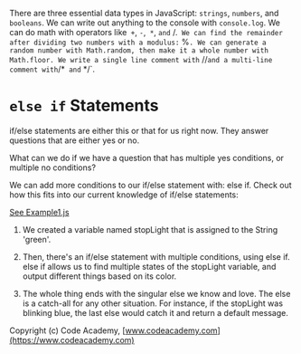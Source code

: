 There are three essential data types in JavaScript: `strings`, `numbers`, and `booleans`.
We can write out anything to the console with `console.log`.
We can do math with operators like` +`, `-`,` *`, `and` /.`
We can find the remainder after dividing two numbers with a modulus:` %`.
We can generate a random number with Math.random, then make it a whole number with Math.floor.
We write a single line comment with` //` and a multi-line comment with `/*` and` */`.

# `else if` Statements
if/else statements are either this or that for us right now. They answer questions that are either yes or no.

What can we do if we have a question that has multiple yes conditions, or multiple no conditions?

We can add more conditions to our if/else statement with: else if. Check out how this fits into our current knowledge of if/else statements:

[See Example1.js]()
1. We created a variable named stopLight that is assigned to the String 'green'.

2. Then, there's an if/else statement with multiple conditions, using else if. else if allows us to find multiple states of the stopLight variable, and output different things based on its color.

3. The whole thing ends with the singular else we know and love. The else is a catch-all for any other situation. For instance, if the stopLight was blinking blue, the last else would catch it and return a default message.

Copyright (c) Code Academy, [www.codeacademy.com](https://www.codeacademy.com)
